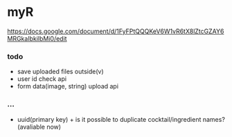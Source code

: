 # myR

<https://docs.google.com/document/d/1FyFPtQQQKeV6W1vR6tX8lZtcGZAY6MRGkaIbkilbMi0/edit>

### todo
+ save uploaded files outside(v)
+ user id check api
+ form data(image, string) upload api

### ...
+ uuid(primary key) + is it possible to duplicate cocktail/ingredient names?(avaliable now)
